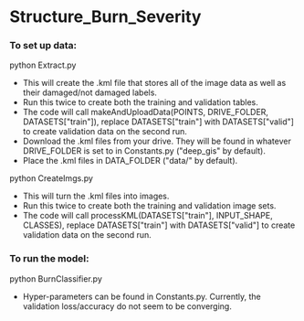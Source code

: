 # Structure_Burn_Severity

### To set up data:

python Extract.py
* This will create the .kml file that stores all of the image data as well as their damaged/not damaged labels.
* Run this twice to create both the training and validation tables.
* The code will call makeAndUploadData(POINTS, DRIVE_FOLDER, DATASETS["train"]), replace DATASETS["train"] with DATASETS["valid"] to create validation data on the second run.
* Download the .kml files from your drive. They will be found in whatever DRIVE_FOLDER is set to in Constants.py ("deep_gis" by default).
* Place the .kml files in DATA_FOLDER ("data/" by default).

python CreateImgs.py
* This will turn the .kml files into images.
* Run this twice to create both the training and validation image sets.
* The code will call processKML(DATASETS["train"], INPUT_SHAPE, CLASSES), replace DATASETS["train"] with DATASETS["valid"] to create validation data on the second run.

### To run the model:
python BurnClassifier.py
* Hyper-parameters can be found in Constants.py. Currently, the validation loss/accuracy do not seem to be converging.